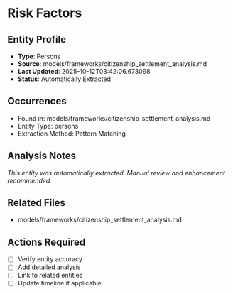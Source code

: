 # Risk Factors

## Entity Profile
- **Type**: Persons
- **Source**: models/frameworks/citizenship_settlement_analysis.md
- **Last Updated**: 2025-10-12T03:42:06.673098
- **Status**: Automatically Extracted

## Occurrences
- Found in: models/frameworks/citizenship_settlement_analysis.md
- Entity Type: persons
- Extraction Method: Pattern Matching

## Analysis Notes
*This entity was automatically extracted. Manual review and enhancement recommended.*

## Related Files
- models/frameworks/citizenship_settlement_analysis.md

## Actions Required
- [ ] Verify entity accuracy
- [ ] Add detailed analysis
- [ ] Link to related entities
- [ ] Update timeline if applicable
